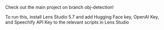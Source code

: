 Check out the main project on branch obj-detection!

To run this, install Lens Studio 5.7 and add Hugging Face key, OpenAI Key, and Speechify API Key to the relevant scripts in Lens Studio
